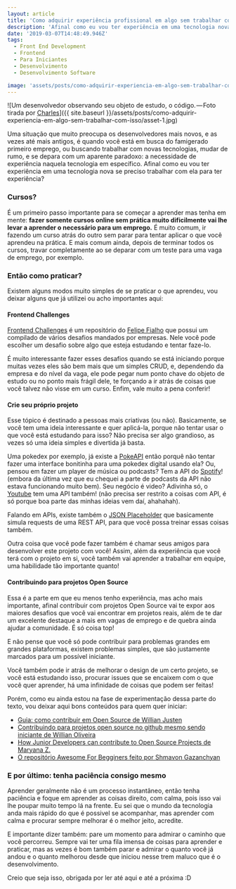 ```yaml
---
layout: article
title: 'Como adquirir experiência profissional em algo sem trabalhar com isso (ou a importância da prática)'
description: 'Afinal como eu vou ter experiência em uma tecnologia nova se preciso trabalhar com ela para ter experiência?'
date: '2019-03-07T14:48:49.946Z'
tags:
  - Front End Development
  - Frontend
  - Para Iniciantes
  - Desenvolvimento
  - Desenvolvimento Software

image: 'assets/posts/como-adquirir-experiencia-em-algo-sem-trabalhar-com-isso/asset-1.jpg'
---
```


![Um desenvolvedor observando seu objeto de estudo, o código. — Foto tirada por [Charles](https://unsplash.com/@charlesdeluvio)]({{ site.baseurl }}/assets/posts/como-adquirir-experiencia-em-algo-sem-trabalhar-com-isso/asset-1.jpg)

Uma situação que muito preocupa os desenvolvedores mais novos, e as vezes até mais antigos, é quando você está em busca do famigerado primeiro emprego, ou buscando trabalhar com novas tecnologias, mudar de rumo, e se depara com um aparente paradoxo: a necessidade de experiência naquela tecnologia em específico. Afinal como eu vou ter experiência em uma tecnologia nova se preciso trabalhar com ela para ter experiência?

<!--more-->

### Cursos?

É um primeiro passo importante para se começar a aprender mas tenha em mente: **fazer somente cursos online sem prática muito dificilmente vai lhe levar a aprender o necessário para um emprego.** É muito comum, ir fazendo um curso atrás do outro sem parar para tentar aplicar o que você aprendeu na prática. E mais comum ainda, depois de terminar todos os cursos, travar completamente ao se deparar com um teste para uma vaga de emprego, por exemplo.

### Então como praticar?

Existem alguns modos muito simples de se praticar o que aprendeu, vou deixar alguns que já utilizei ou acho importantes aqui:

#### Frontend Challenges

[Frontend Challenges](https://github.com/felipefialho/frontend-challenges) é um repositório do [Felipe Fialho](https://github.com/felipefialho) que possui um compilado de vários desafios mandados por empresas. Nele você pode escolher um desafio sobre algo que esteja estudando e tentar faze-lo.

É muito interessante fazer esses desafios quando se está iniciando porque muitas vezes eles são bem mais que um simples CRUD, e, dependendo da empresa e do nível da vaga, ele pode pegar num ponto chave do objeto de estudo ou no ponto mais frágil dele, te forçando a ir atrás de coisas que você talvez não visse em um curso. Enfim, vale muito a pena conferir!

#### Crie seu próprio projeto

Esse tópico é destinado a pessoas mais criativas (ou não). Basicamente, se você tem uma ideia interessante e quer aplicá-la, porque não tentar usar o que você está estudando para isso? Não precisa ser algo grandioso, as vezes só uma ideia simples e divertida já basta.

Uma pokedex por exemplo, já existe a [PokeAPI](https://pokeapi.co/) então porquê não tentar fazer uma interface bonitinha para uma pokedex digital usando ela? Ou, pensou em fazer um player de música ou podcasts? Tem a API do [Spotify](https://developer.spotify.com/documentation/web-api/)! (embora da última vez que eu chequei a parte de podcasts da API não estava funcionando muito bem). Seu negócio é video? Adivinha só, o [Youtube](https://developers.google.com/youtube/v3/) tem uma API também! (não precisa ser restrito a coisas com API, é só porque boa parte das minhas ideias vem daí, ahahahah).

Falando em APIs, existe também o [JSON Placeholder](https://jsonplaceholder.typicode.com/) que basicamente simula requests de uma REST API, para que você possa treinar essas coisas também.

Outra coisa que você pode fazer também é chamar seus amigos para desenvolver este projeto com você! Assim, além da experiência que você terá com o projeto em si, você também vai aprender a trabalhar em equipe, uma habilidade tão importante quanto!

#### Contribuindo para projetos Open Source

Essa é a parte em que eu menos tenho experiência, mas acho mais importante, afinal contribuir com projetos Open Source vai te expor aos maiores desafios que você vai encontrar em projetos reais, além de te dar um excelente destaque a mais em vagas de emprego e de quebra ainda ajudar a comunidade. É só coisa top!

E não pense que você só pode contribuir para problemas grandes em grandes plataformas, existem problemas simples, que são justamente marcados para um possível iniciante.

Você também pode ir atrás de melhorar o design de um certo projeto, se você está estudando isso, procurar issues que se encaixem com o que você quer aprender, há uma infinidade de coisas que podem ser feitas!

Porém, como eu ainda estou na fase de experimentação dessa parte do texto, vou deixar aqui bons conteúdos para quem quer iniciar:

- [Guia: como contribuir em Open Source de Willian Justen](https://willianjusten.com.br/guia-como-contribuir-em-open-source/)
- [Contribuindo para projetos open source no github mesmo sendo iniciante de Willian Oliveira](https://woliveiras.com.br/posts/contribuindo-para-projetos-open-source-no-github-mesmo-sendo-iniciante/)
- [How Junior Developers can contribute to Open Source Projects de Maryana Z.](https://rubygarage.org/blog/how-contribute-to-open-source-projects)
- [O repositório Awesome For Begginers feito por Shmavon Gazanchyan](https://github.com/MunGell/awesome-for-beginners)

### E por último: tenha paciência consigo mesmo

Aprender geralmente não é um processo instantâneo, então tenha paciência e foque em aprender as coisas direito, com calma, pois isso vai lhe poupar muito tempo lá na frente. Eu sei que o mundo da tecnologia anda mais rápido do que é possivel se acompanhar, mas aprender com calma e procurar sempre melhorar é o melhor jeito, acredite.

E importante dizer também: pare um momento para admirar o caminho que você percorreu. Sempre vai ter uma fila imensa de coisas para aprender e praticar, mas as vezes é bom também parar e admirar o quanto você já andou e o quanto melhorou desde que iniciou nesse trem maluco que é o desenvolvimento.

Creio que seja isso, obrigada por ler até aqui e até a próxima :D
